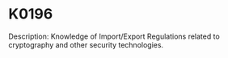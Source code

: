 # K0196
Description: Knowledge of Import/Export Regulations related to cryptography and other security technologies.
